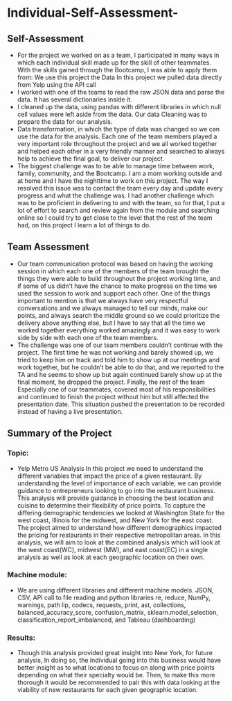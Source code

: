 
# Individual-Self-Assessment-
## Self-Assessment
- For the project we worked on as a team, I participated in many ways in which each individual skill made up for the skill of other teammates.
With the skills gained through the Bootcamp, I was able to apply them from:
We use this project the Data In this project we pulled data directly from Yelp  using the API call
- I worked with one of the teams to read the raw JSON data and parse the data. It has several dictionaries inside it.
- I cleaned up the data, using pandas with different libraries in which null cell values were left aside from the data. Our data Cleaning was to prepare the data for our analysis.
- Data transformation, in which the type of data was changed so we can use the data for the analysis.
Each one of the team members played a very important role throughout the project and we all worked together and helped each other in a very friendly manner and searched to always help to achieve the final goal, to deliver our project.
- The biggest challenge was to be able to manage time between work, family, community, and the Bootcamp. I am a mom working outside and at home and I have the nighttime to work on this project. The way I resolved this issue was to contact the team every day and update every progress and what the challenge was. 
I had another challenge which was to be proficient in delivering to and with the team, so for that, I put a lot of effort to search and review again from the module and searching online so I could try to get close to the level that the rest of the team had, on this project I learn a lot of things to do.

 
## Team Assessment
- Our team communication protocol was based on having the working session in which each one of the members of the team brought the things they were able to build throughout the project working time, and if some of us didn't have the chance to make progress on the time we used the session to work and support each other.
 One of the things important to mention is that we always have very respectful conversations and we always managed to tell our minds, make our points, and always search the middle ground so we could prioritize the delivery above anything else, but I have to say that all the time we worked together everything worked amazingly and it was easy to work side by side with each one of the team members.
 - The challenge was one of our team members couldn’t continue with the project. The first time he was not working and barely showed up, we tried to keep him on track and told him to show up at our meetings and work together, but he couldn’t be able to do that, and we reported to the TA and he seems to show up but again continued barely show up at the final moment, he dropped the project.
 Finally, the rest of the team Especially one of our teammates, covered most of his responsibilities and continued to finish the project without him but still affected the presentation date. This situation pushed the presentation to be recorded instead of having a live presentation.

## Summary of the Project
### Topic: 
- Yelp Metro US Analysis In this project we need to understand the different variables that impact the price of a given restaurant. By understanding the level of importance of each variable, we can provide guidance to entrepreneurs looking to go into the restaurant business. This analysis will provide guidance in choosing the best location and cuisine to determine their flexibility of price points. To capture the differing demographic tendencies we looked at Washington State for the west coast, Illinois for the midwest, and New York for the east coast. The project aimed to understand how different demographics impacted the pricing for restaurants in their respective metropolitan areas. In this analysis, we will aim to look at the combined analysis which will look at the west coast(WC), midwest (MW), and east coast(EC) in a single analysis as well as look at each geographic location on their own.

### Machine module:
- We are using different libraries and different machine models. JSON, CSV, API call to file reading and python libraries re, reduce, NumPy, warnings, path lip, codecs, requests, print, ast, collections, balanced_accuracy_score,  confusion_matrix, sklearn.model_selection, classification_report_imbalanced, and Tableau (dashboarding)
### Results: 
- Though this analysis provided great insight into New York, for future analysis, In doing so, the individual going into this business would have better insight as to what locations to focus on along with price points depending on what their specialty would be. Then, to make this more thorough it would be recommended to pair this with data looking at the viability of new restaurants for each given geographic location. 
